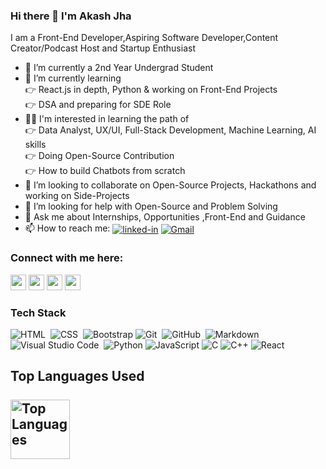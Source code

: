 ### Hi there 👋 I'm Akash Jha

<!--
**akashthedeveloper/akashthedeveloper** is a ✨ _special_ ✨ repository because its `README.md` (this file) appears on your GitHub profile.

Here are some ideas to get you started:
-->

I am a Front-End Developer,Aspiring Software Developer,Content Creator/Podcast Host and Startup Enthusiast
- 🔭 I’m currently a 2nd Year Undergrad Student
- 🌱 I’m currently learning  <br>
        👉 React.js in depth, Python & working on Front-End Projects <br>
        👉 DSA and preparing for SDE Role
-  👩‍💻 I'm interested in learning the path of <br>
        👉 Data Analyst, UX/UI, Full-Stack Development, Machine Learning, AI skills <br>
        👉 Doing Open-Source Contribution <br>
        👉 How to build Chatbots from scratch
- 👯 I’m looking to collaborate on Open-Source Projects, Hackathons and working on Side-Projects 
- 🤔 I’m looking for help with Open-Source and Problem Solving
- 💬 Ask me about Internships, Opportunities ,Front-End and Guidance
- 📫 How to reach me: [<img align="center" alt="linked-in" src="https://img.shields.io/badge/linkedin-%230077B5.svg?&style=for-the-badge&logo=linkedin&logoColor=white" />](https://www.linkedin.com/in/akashjha123/) [<img align="center" alt="Gmail" src="https://img.shields.io/badge/-Gmail-D14836?style=for-the-badge&logo=Gmail&logoColor=white"/>](https://0123akashjha@gmail.com)

### Connect with me here:
<p><a href="https://twitter.com/akash_the_dev"><img src="https://img.shields.io/badge/twitter-%231DA1F2.svg?&style=for-the-badge&logo=twitter&logoColor=white" height=25></a> <a href="https://www.linkedin.com/in/akashjha123/"><img src="https://img.shields.io/badge/linkedin-%230077B5.svg?&style=for-the-badge&logo=linkedin&logoColor=white" height=25></a> <a href=https://www.instagram.com/akashthedeveloper/""><img src="https://img.shields.io/badge/instagram-%23E4405F.svg?&style=for-the-badge&logo=instagram&logoColor=white" height=25></a> <a href="https://akashthedeveloper.medium.com/"><img src="https://img.shields.io/badge/medium-%2312100E.svg?&style=for-the-badge&logo=medium&logoColor=white" height=25></a></p>

### Tech Stack

![HTML](https://img.shields.io/badge/-HTML-05122A?style=flat&logo=HTML5)&nbsp;
![CSS](https://img.shields.io/badge/-CSS-05122A?style=flat&logo=CSS3&logoColor=1572B6)&nbsp;
![Bootstrap](https://img.shields.io/badge/-Bootstrap-05122A?style=flat&logo=bootstrap&logoColor=563D7C)
![Git](https://img.shields.io/badge/-Git-05122A?style=flat&logo=git)&nbsp;
![GitHub](https://img.shields.io/badge/-GitHub-05122A?style=flat&logo=github)&nbsp;
![Markdown](https://img.shields.io/badge/-Markdown-05122A?style=flat&logo=markdown)\
![Visual Studio Code](https://img.shields.io/badge/-Visual%20Studio%20Code-05122A?style=flat&logo=visual-studio-code&logoColor=007ACC)&nbsp;
![Python](https://img.shields.io/badge/-Python-000?&logo=Python)
![JavaScript](https://img.shields.io/badge/-JavaScript-000?&logo=JavaScript)
![C](https://img.shields.io/badge/-C-000?&logo=C)
![C++](https://img.shields.io/badge/-C++-000?&logo=c%2b%2b&logoColor=00599C)
![React](https://img.shields.io/badge/-React-000?&logo=React)

## Top Languages Used<br><br><img height="95px" alt="Top Languages" src="https://github-readme-stats.vercel.app/api/top-langs/?username=akashthedeveloper&hide=html&hide_title=true&hide_border=true&layout=compact&langs_count=6&exclude_repo=comp426,Redventures-Movie-Quotes&text_color=000&icon_color=fff&bg_color=0,52fa5a,4dfcff,c64dff&theme=graywhite" /></a>
